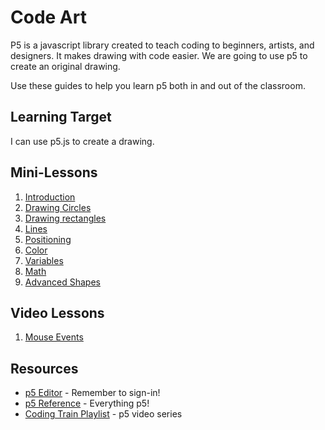 # Code Art

P5 is a javascript library created to teach coding to beginners, artists, and designers. It makes drawing with code easier. We are going to use p5 to create an original drawing.

Use these guides to help you learn p5 both in and out of the classroom.

## Learning Target
I can use p5.js to create a drawing.

## Mini-Lessons
1. [Introduction](./start.md)
1. [Drawing Circles](./circles.md) 
1. [Drawing rectangles](./rect.md)
1. [Lines](./line.md) 
1. [Positioning](./positioning.md)
1. [Color](./color.md)
1. [Variables](./variables.md)
1. [Math](./math.md) 
1. [Advanced Shapes](./shapes.md)

## Video Lessons
1. [Mouse Events](./mouse.md)

## Resources
* [p5 Editor](https://editor.p5js.org/) - Remember to sign-in!
* [p5 Reference](https://p5js.org/reference/) - Everything p5!
* [Coding Train Playlist](https://www.youtube.com/watch?v=c3TeLi6Ns1E&list=PLRqwX-V7Uu6Zy51Q-x9tMWIv9cueOFTFA) - p5 video series



